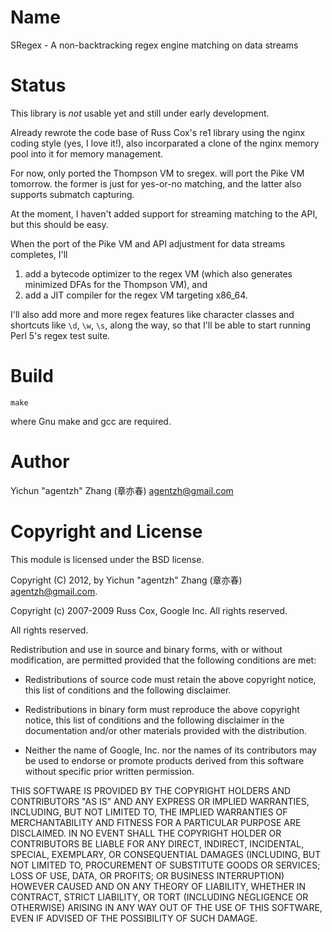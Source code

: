 Name
====

SRegex - A non-backtracking regex engine matching on data streams

Status
======

This library is *not* usable yet and still under early development.

Already rewrote the code base of Russ Cox's re1 library using the nginx coding style (yes, I love it!), also incorparated a clone of the nginx memory pool into it for memory management.

For now, only ported the Thompson VM to sregex. will port the Pike VM tomorrow. the former is just for yes-or-no matching, and the latter also supports submatch capturing.

At the moment, I haven't added support for streaming matching to the API, but this should be easy.

When the port of the Pike VM and API adjustment for data streams completes, I'll

1. add a bytecode optimizer to the regex VM (which also generates minimized DFAs for the Thompson VM), and
1. add a JIT compiler for the regex VM targeting x86_64.

I'll also add more and more regex features like character classes and shortcuts like `\d`, `\w`, `\s`, along the way, so that I'll be able to start running Perl 5's regex test suite.

Build
=====

    make

where Gnu make and gcc are required.

Author
======

Yichun "agentzh" Zhang (章亦春) <agentzh@gmail.com>

Copyright and License
=====================

This module is licensed under the BSD license.

Copyright (C) 2012, by Yichun "agentzh" Zhang (章亦春) <agentzh@gmail.com>.

Copyright (c) 2007-2009 Russ Cox, Google Inc. All rights reserved.

All rights reserved.

Redistribution and use in source and binary forms, with or without modification, are permitted provided that the following conditions are met:

* Redistributions of source code must retain the above copyright notice, this list of conditions and the following disclaimer.

* Redistributions in binary form must reproduce the above copyright notice, this list of conditions and the following disclaimer in the documentation and/or other materials provided with the distribution.
* Neither the name of Google, Inc. nor the names of its contributors may be used to endorse or promote products derived from
this software without specific prior written permission.

THIS SOFTWARE IS PROVIDED BY THE COPYRIGHT HOLDERS AND CONTRIBUTORS "AS IS" AND ANY EXPRESS OR IMPLIED WARRANTIES, INCLUDING, BUT NOT LIMITED TO, THE IMPLIED WARRANTIES OF MERCHANTABILITY AND FITNESS FOR A PARTICULAR PURPOSE ARE DISCLAIMED. IN NO EVENT SHALL THE COPYRIGHT HOLDER OR CONTRIBUTORS BE LIABLE FOR ANY DIRECT, INDIRECT, INCIDENTAL, SPECIAL, EXEMPLARY, OR CONSEQUENTIAL DAMAGES (INCLUDING, BUT NOT LIMITED TO, PROCUREMENT OF SUBSTITUTE GOODS OR SERVICES; LOSS OF USE, DATA, OR PROFITS; OR BUSINESS INTERRUPTION) HOWEVER CAUSED AND ON ANY THEORY OF LIABILITY, WHETHER IN CONTRACT, STRICT LIABILITY, OR TORT (INCLUDING NEGLIGENCE OR OTHERWISE) ARISING IN ANY WAY OUT OF THE USE OF THIS SOFTWARE, EVEN IF ADVISED OF THE POSSIBILITY OF SUCH DAMAGE.

